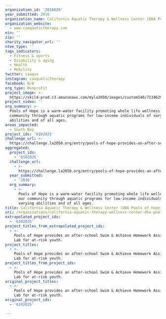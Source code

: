 ```yaml
---
organization_id: '2016029'
year_submitted: 2016
organization_name: California Aquatic Therapy & Wellness Center (DBA Pools of Hope)
organization_website:
  - www.caaquatictherapy.com
ein: ''
zip: ''
charity_navigator_url: ''
ntee_type: ''
tags_indicators:
  - Fitness & sports
  - Disability & aging
  - Health
  - Mobility
twitter: caaqua
instagram: caaquatictherapy
facebook: N/A
org_type: Nonprofit
project_image: >-
  https://skild-prod.s3.amazonaws.com/myla2050/images/custom540/7134629065741-team91.jpg
project_video: ''
org_summary: >-
  Pools of Hope is a warm-water facility promoting whole life wellness in our
  community through aquatic programs for low-income individuals of varying
  abilities and of all ages.
areas_impacted:
  - South Bay
project_ids: '6102025'
challenge_url: >-
  https://challenge.la2050.org/entry/pools-of-hope-provides-an-after-school-swim-achieve-homework-assistance-lab-for-at-risk-youth
aggregated:
  project_ids:
    - '6102025'
  challenge_url:
    - >-
      https://challenge.la2050.org/entry/pools-of-hope-provides-an-after-school-swim-achieve-homework-assistance-lab-for-at-risk-youth
  year_submitted:
    - '2016'
  org_summary:
    - >-
      Pools of Hope is a warm-water facility promoting whole life wellness in
      our community through aquatic programs for low-income individuals of
      varying abilities and of all ages.
title: California Aquatic Therapy & Wellness Center (DBA Pools of Hope)
uri: /organizations/california-aquatic-therapy-wellness-center-dba-pools-of-hope/
extrapolated_project_ids:
  - '6102025'
project_titles_from_extrapolated_project_ids:
  - >-
    Pools of Hope provides an after-school Swim & Achieve Homework Assistance
    Lab for at-risk youth.
project_titles:
  - >-
    Pools of Hope provides an after-school Swim & Achieve Homework Assistance
    Lab for at-risk youth.
project_titles_from_project_ids:
  - >-
    Pools of Hope provides an after-school Swim & Achieve Homework Assistance
    Lab for at-risk youth.
original_project_titles:
  - >-
    Pools of Hope provides an after-school Swim & Achieve Homework Assistance
    Lab for at-risk youth.
original_project_ids:
  - '6102025'

---
```

